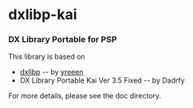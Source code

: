 dxlibp-kai
==========


### DX Library Portable for PSP


This library is based on

* [dxlibp](https://github.com/yreeen/dxlibp) -- by [yreeen](https://github.com/yreeen) <br>
* DX Library Portable Kai Ver 3.5 Fixed -- by Dadrfy


For more details, please see the doc directory.

